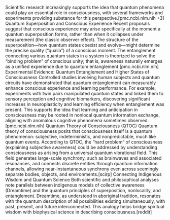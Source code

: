 Scientific research increasingly supports the idea that quantum phenomena could play an essential role in consciousness, with several frameworks and experiments providing substance for this perspective.[pmc.ncbi.nlm.nih +3]
Quantum Superposition and Conscious Experience
Recent proposals suggest that conscious experience may arise specifically at the moment a quantum superposition forms, rather than when it collapses under measurement (the classic observer effect). The structure of the superposition—how quantum states coexist and evolve—might determine the precise quality (“qualia”) of a conscious moment. The entanglement connecting various quantum states in a system is theorized to solve the “binding problem” of conscious unity; that is, awareness naturally emerges as a unified experience due to quantum entanglement.[pmc.ncbi.nlm.nih]
Experimental Evidence: Quantum Entanglement and Higher States of Consciousness
Controlled studies involving human subjects and quantum circuits have demonstrated that quantum entanglement can measurably enhance conscious experience and learning performance. For example, experiments with twin pairs manipulated quantum states and linked them to sensory perception and cognitive biomarkers, discovering significant increases in neuroplasticity and learning efficiency when entanglement was present. This supports the idea that learning and anticipation in consciousness may be rooted in nonlocal quantum information exchange, aligning with anomalous cognitive phenomena sometimes observed.[pmc.ncbi.nlm.nih]
Quantum Theory of Consciousness (QTOC)
Quantum theory of consciousness posits that consciousness itself is a quantum phenomenon: subjective, indeterministic, and nonpredictable, much like quantum events. According to QTOC, the “hard problem” of consciousness (explaining subjective awareness) could be addressed by understanding consciousness as arising from a universal quantum vibrational field. This field generates large-scale synchrony, such as brainwaves and associated resonances, and connects discrete entities through quantum information channels, allowing near-instantaneous synchrony even across seemingly separate bodies, objects, and environments.[scirp]
Connecting Indigenous Wisdom and Quantum Science
Both scientific and philosophical analyses note parallels between indigenous models of collective awareness (Dreamtime) and the quantum principles of superposition, nonlocality, and entanglement. Dreamtime, as understood in aboriginal tradition, resonates with the quantum description of all possibilities existing simultaneously, with past, present, and future interconnected. This analogy helps bridge spiritual wisdom with biophysical science in describing consciousness.[reddit]
